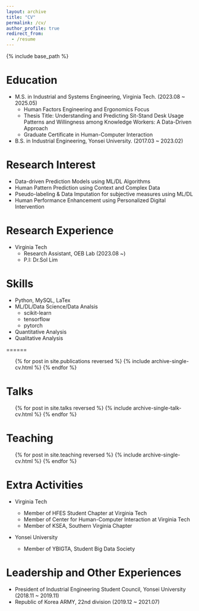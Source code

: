 ```yaml
---
layout: archive
title: "CV"
permalink: /cv/
author_profile: true
redirect_from:
  - /resume
---
```


{% include base_path %}

Education
======
* M.S. in Industrial and Systems Engineering, Virginia Tech. (2023.08 ~ 2025.05)
  * Human Factors Engineering and Ergonomics Focus
  * Thesis Title: Understanding and Predicting Sit-Stand Desk Usage Patterns and Willingness among Knowledge Workers: A Data-Driven Approach
  * Graduate Certificate in Human-Computer Interaction
* B.S. in Industrial Engineering, Yonsei University. (2017.03 ~ 2023.02)

Research Interest
======
* Data-driven Prediction Models using ML/DL Algorithms
* Human Pattern Prediction using Context and Complex Data
* Pseudo-labeling & Data Imputation for subjective measures using ML/DL
* Human Performance Enhancement using Personalized Digital Intervention


Research Experience
======
* Virginia Tech
  * Research Assistant, OEB Lab (2023.08 ~)
  * P.I: Dr.Sol Lim


Skills
======
* Python, MySQL, LaTex
* ML/DL/Data Science/Data Analsis
  * scikit-learn
  * tensorflow
  * pytorch
* Quantitative Analysis
* Qualitative Analysis


======
  <ul>{% for post in site.publications reversed %}
    {% include archive-single-cv.html %}
  {% endfor %}</ul>
  
Talks
======
  <ul>{% for post in site.talks reversed %}
    {% include archive-single-talk-cv.html  %}
  {% endfor %}</ul>
  
Teaching
======
  <ul>{% for post in site.teaching reversed %}
    {% include archive-single-cv.html %}
  {% endfor %}</ul>
  
Extra Activities
======
* Virginia Tech
  * Member of HFES Student Chapter at Virginia Tech
  * Member of Center for Human-Computer Interaction at Virginia Tech
  * Member of KSEA, Southern Virginia Chapter

* Yonsei University
  * Member of YBIGTA, Student Big Data Society

Leadership and Other Experiences
======
* President of Industrial Engineering Student Council, Yonsei University (2018.11 ~ 2019.11)
* Republic of Korea ARMY, 22nd division (2019.12 ~ 2021.07)
